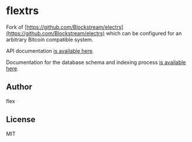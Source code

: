 # flextrs

Fork of [https://github.com/Blockstream/electrs](https://github.com/Blockstream/electrs) which can be configured for an arbitrary Bitcoin compatible system.

API documentation [is available here](https://github.com/blockstream/esplora/blob/master/API.md).

Documentation for the database schema and indexing process [is available here](doc/schema.md).

## Author

flex

## License

MIT
